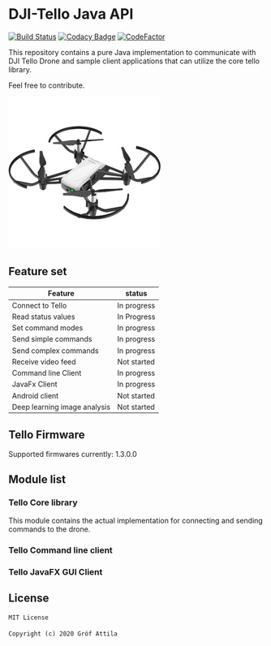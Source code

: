 # DJI-Tello Java API

[![Build Status](https://travis-ci.com/grofattila/dji-tello.svg?branch=master)](https://travis-ci.com/grofattila/dji-tello)
[![Codacy Badge](https://api.codacy.com/project/badge/Grade/0d1fa49ccd61483dab3cf66438c6b76c)](https://app.codacy.com/app/grofattila/dji-tello?utm_source=github.com&utm_medium=referral&utm_content=grofattila/dji-tello&utm_campaign=Badge_Grade_Dashboard)
[![CodeFactor](https://www.codefactor.io/repository/github/grofattila/dji-tello/badge)](https://www.codefactor.io/repository/github/grofattila/dji-tello)

This repository contains a pure Java implementation to communicate with DJI Tello Drone and sample 
client applications that can utilize the core tello library.

Feel free to contribute.

![dji-tello pic](docs/images/tello.jpg)
## Feature set

| Feature | status |
| ----------- | ----------- |
| Connect to Tello               | In progress |
| Read status values             | In Progress |
| Set command modes              | In progress |
| Send simple commands           | In progress |
| Send complex commands          | In progress |
| Receive video feed             | Not started |
| Command line Client            | In progress |
| JavaFx Client                  | In progress |
| Android client                 | Not started |
| Deep learning image analysis   | Not started |

## Tello Firmware

Supported firmwares currently: 1.3.0.0

## Module list

### Tello Core library

This module contains the actual implementation for connecting and sending commands to the drone.

### Tello Command line client
### Tello JavaFX GUI Client


License 
-------

```
MIT License

Copyright (c) 2020 Gróf Attila
```
